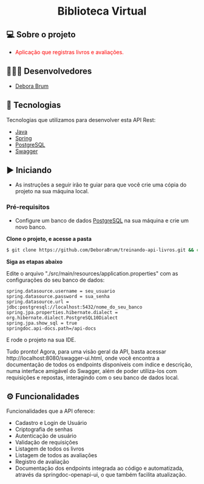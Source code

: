 <h1 align="center" font-style="bold">
Biblioteca Virtual
</h1>

## 💻 Sobre o projeto

- <p style="color: red;">Aplicação que registras livros e avaliações.</p>

## 👨🏻‍💻 Desenvolvedores

- [Debora Brum](https://github.com/DeboraBrum)

## 🚀 Tecnologias

Tecnologias que utilizamos para desenvolver esta API Rest:

- [Java](https://www.java.com/pt-BR/)
- [Spring](https://spring.io/)
- [PostgreSQL](https://www.postgresql.org/)
- [Swagger](https://swagger.io/)

## ▶️ Iniciando

- As instruções a seguir irão te guiar para que você crie uma cópia do projeto na sua máquina local.

### Pré-requisitos

- Configure um banco de dados [PostgreSQL](https://www.postgresql.org/) na sua máquina e crie um novo banco.

**Clone o projeto, e acesse a pasta**

```bash
$ git clone https://github.com/DeboraBrum/treinando-api-livros.git && cd treinando-api-livros
```

**Siga as etapas abaixo**

Edite o arquivo "./src/main/resources/application.properties" com as configurações do seu banco de dados:

```
spring.datasource.username = seu_usuario
spring.datasource.password = sua_senha
spring.datasource.url = jdbc:postgresql://localhost:5432/nome_do_seu_banco
spring.jpa.properties.hibernate.dialect = org.hibernate.dialect.PostgreSQL10Dialect
spring.jpa.show_sql = true
springdoc.api-docs.path=/api-docs
```

E rode o projeto na sua IDE.

Tudo pronto! Agora, para uma visão geral da API, basta acessar http://localhost:8080/swagger-ui.html, onde você encontra a documentação de todos os endpoints disponíveis com índice e descrição, numa interface amigável do Swagger, além de poder utiliza-los com requisições e repostas, interagindo com o seu banco de dados local.

## ⚙️ Funcionalidades

Funcionalidades que a API oferece:
- Cadastro e Login de Usuário
- Criptografia de senhas
- Autenticação de usuário
- Validação de requisições
- Listagem de todos os livros
- Listagem de todos as avaliações
- Registro de avaliação
- Documentação dos endpoints integrada ao código e automatizada, através da springdoc-openapi-ui, o que também facilita atualização.
